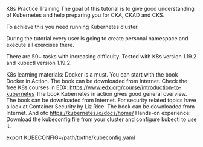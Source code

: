 K8s Practice Training
The goal of this tutorial is to give good understanding of Kubernetes and help preparing you for CKA, CKAD and CKS.

To achieve this you need running Kubernetes cluster.

During the tutorial every user is going to create personal namespace and execute all exercises there.

There are 50+ tasks with increasing difficulty. Tested with K8s version 1.19.2 and kubectl version 1.19.2.

K8s learning materials:
Docker is a must. You can start with the book Docker in Action. The book can be downloaded from Internet.
Check the free K8s courses in EDX: https://www.edx.org/course/introduction-to-kubernetes
The book Kubernetes in action gives good general overview. The book can be downloaded from Internet.
For security related topics have a look at Container Security by Liz Rice. The book can be downloaded from Internet.
And ofc https://kubernetes.io/docs/home/
Hands-on experience:
Download the kubeconfig file from your cluster and configure kubectl to use it.

export KUBECONFIG=/path/to/the/kubeconfig.yaml

